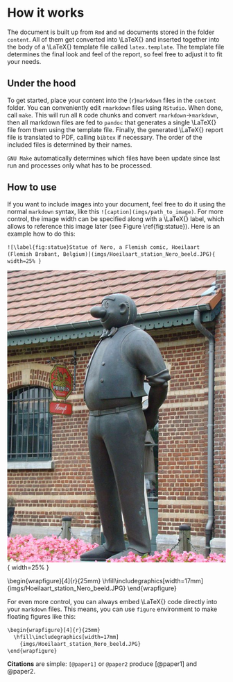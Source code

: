# How it works

The document is built up from `Rmd` and `md` documents stored in the folder
`content`. All of them get converted into \LaTeX{} and inserted together into
the body of a \LaTeX{} template file called `latex.template`. The template file
determines the final look and feel of the report, so feel free to adjust it to
fit your needs.

## Under the hood

To get started, place your content into the (`r`)`markdown` files in the
`content` folder. You can conveniently edit `rmarkdown` files using `RStudio`.
When done, call `make`. This will run all `R` code chunks and convert
`rmarkdown`→`markdown`, then all markdown files are fed to `pandoc` that generates a single \LaTeX{} file from them using the template file. Finally, the generated \LaTeX{} report file is translated to PDF, calling `bibtex` if necessary. The order of the included files is determined by their names.

`GNU Make` automatically determines which files have been update since last run
and processes only what has to be processed.

## How to use

If you want to include images into your document, feel free to do it using the
normal `markdown` syntax, like this `![caption](imgs/path_to_image)`. For more
control, the image width can be specified along with a \LaTeX{} label, which
allows to reference this image later (see Figure \ref{fig:statue}). Here is an
example how to do this:

```
![\label{fig:statue}Statue of Nero, a Flemish comic, Hoeilaart (Flemish Brabant, Belgium)](imgs/Hoeilaart_station_Nero_beeld.JPG){ width=25% }
```

![\label{fig:statue}Statue of Nero, a Flemish comic, Hoeilaart (Flemish Brabant, Belgium)](imgs/Hoeilaart_station_Nero_beeld.JPG){ width=25% }


\begin{wrapfigure}[4]{r}{25mm}
  \hfill\includegraphics[width=17mm]
    {imgs/Hoeilaart_station_Nero_beeld.JPG}
\end{wrapfigure}

For even more control, you can always embed \LaTeX{} code directly into your
`markdown` files. This means, you can use `figure` environment to make floating
figures like this:

```
\begin{wrapfigure}[4]{r}{25mm}
  \hfill\includegraphics[width=17mm]
    {imgs/Hoeilaart_station_Nero_beeld.JPG}
\end{wrapfigure}
```

**Citations** are simple: `[@paper1]` or `@paper2` produce [@paper1] and @paper2.

